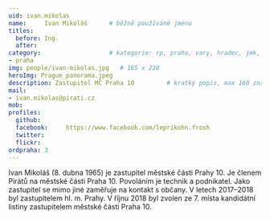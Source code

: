 ```yaml
---
uid: ivan.mikolas
name:     Ivan Mikoláš  	# běžně používáné jméno
titles:
  before: Ing. 
  after:
category:                 	# kategorie: rp, praha, vary, hradec, jmk, senat
- praha
img: people/ivan-mikolas.jpg   # 165 x 220
heroImg: Prague_panorama.jpeg
description: Zastupitel MČ Praha 10        	# kratký popis, max 160 znaků
mail:
- ivan.mikolas@pirati.cz
mob:			  
profiles:
  github:       
  facebook:     https://www.facebook.com/leprikohn.frosh
  twitter: 		  
  flickr:		  
ordpraha: 3
---
```


Ivan Mikoláš (8. dubna 1965) je zastupitel městské části Prahy 10. Je členem Pirátů na městské části Praha 10. Povoláním je technik a podnikatel. Jako zastupitel se mimo jiné zaměřuje na kontakt s občany. V letech 2017–2018 byl zastupitelem hl. m. Prahy. V říjnu 2018 byl zvolen ze 7. místa kandidátní listiny zastupitelem městské části Praha 10.
